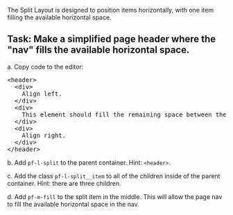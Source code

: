 The Split Layout is designed to position items horizontally, with one item filling the available horizontal space.

## Task: Make a simplified page header where the "nav" fills the available horizontal space.

a. Copy code to the editor:

<pre class="file" data-filename="layout.html" data-target="replace">
&lt;header&gt;
  &lt;div&gt;
    Align left.
  &lt;/div&gt;
  &lt;div&gt;
    This element should fill the remaining space between the left and right elements.
  &lt;/div&gt;
  &lt;div&gt;
    Align right.
  &lt;/div&gt;
&lt;/header&gt;
</pre>

b. Add `pf-l-split` to the parent container. Hint: `<header>`.

c. Add the class `pf-l-split__item` to all of the children inside of the parent container. Hint: there are three children.

d. Add `pf-m-fill` to the split item in the middle. This will allow the page nav to fill the available horizontal space in the nav.
